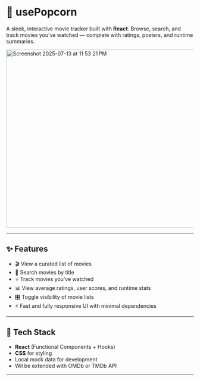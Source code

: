 # 🍿 usePopcorn

A sleek, interactive movie tracker built with **React**. Browse, search, and track movies you've watched — complete with ratings, posters, and runtime summaries.

<img width="1648" height="479" alt="Screenshot 2025-07-13 at 11 53 21 PM" src="https://github.com/user-attachments/assets/9c9806bf-824e-4071-be2e-796896d3bc73" />

---

## ✨ Features

- 🎬 View a curated list of movies
- 🔎 Search movies by title
- ⭐ Track movies you’ve watched
- 📊 View average ratings, user scores, and runtime stats
- 🎛 Toggle visibility of movie lists
- ⚡ Fast and fully responsive UI with minimal dependencies

---

## 🧰 Tech Stack

- **React** (Functional Components + Hooks)
- **CSS** for styling
- Local mock data for development
- Wil be extended with OMDb or TMDb API

---
